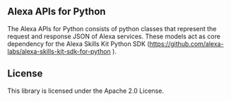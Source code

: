 ## Alexa APIs for Python

The Alexa APIs for Python consists of python classes that represent the request and response JSON of Alexa services. These models act as core dependency for the Alexa Skills Kit Python SDK (https://github.com/alexa-labs/alexa-skills-kit-sdk-for-python ).

## License

This library is licensed under the Apache 2.0 License. 
